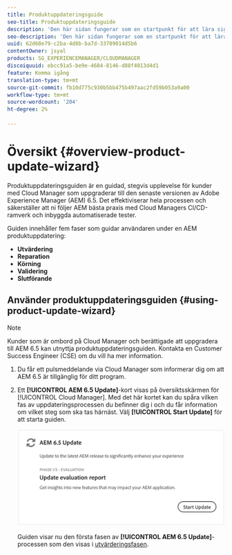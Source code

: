 ```yaml
---
title: Produktuppdateringsguide
seo-title: Produktuppdateringsguide
description: 'Den här sidan fungerar som en startpunkt för att lära sig produktuppdateringsguiden. '
seo-description: 'Den här sidan fungerar som en startpunkt för att lära sig produktuppdateringsguiden. '
uuid: 62d68e79-c2ba-4d8b-ba7d-33709014d5b6
contentOwner: jsyal
products: SG_EXPERIENCEMANAGER/CLOUDMANAGER
discoiquuid: ebcc91a5-be9e-4684-8146-d88f4013d4d1
feature: Komma igång
translation-type: tm+mt
source-git-commit: fb10d775c930b5bb475b497aac2fd59b053a9a00
workflow-type: tm+mt
source-wordcount: '204'
ht-degree: 2%

---
```



# Översikt {#overview-product-update-wizard}

Produktuppdateringsguiden är en guidad, stegvis upplevelse för kunder med Cloud Manager som uppgraderar till den senaste versionen av Adobe Experience Manager (AEM) 6.5. Det effektiviserar hela processen och säkerställer att ni följer AEM bästa praxis med Cloud Managers CI/CD-ramverk och inbyggda automatiserade tester.

Guiden innehåller fem faser som guidar användaren under en AEM produktuppdatering:

* **Utvärdering**
* **Reparation**
* **Körning** 
* **Validering**
* **Slutförande**


## Använder produktuppdateringsguiden {#using-product-update-wizard}

>[!NOTE]
>
>Kunder som är ombord på Cloud Manager och berättigade att uppgradera till AEM 6.5 kan utnyttja produktuppdateringsguiden. Kontakta en Customer Success Engineer (CSE) om du vill ha mer information.

1. Du får ett pulsmeddelande via Cloud Manager som informerar dig om att AEM 6.5 är tillgänglig för ditt program.

1. Ett **[!UICONTROL AEM 6.5 Update]**-kort visas på översiktsskärmen för [!UICONTROL Cloud Manager]. Med det här kortet kan du spåra vilken fas av uppdateringsprocessen du befinner dig i och du får information om vilket steg som ska tas härnäst. Välj **[!UICONTROL Start Update]** för att starta guiden.

   ![](assets/Start-Update.png)

   Guiden visar nu den första fasen av **[!UICONTROL AEM 6.5 Update]**-processen som den visas i [utvärderingsfasen](evaluation.md).
